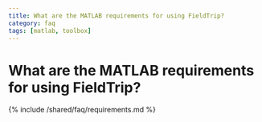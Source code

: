 ```yaml
---
title: What are the MATLAB requirements for using FieldTrip?
category: faq
tags: [matlab, toolbox]
---
```


# What are the MATLAB requirements for using FieldTrip?

{% include /shared/faq/requirements.md %}
